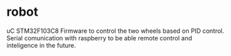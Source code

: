 # robot
uC STM32F103C8
Firmware to control the two wheels based on PID control.
Serial comunication with raspberry to be able remote control and inteligence in the future.
